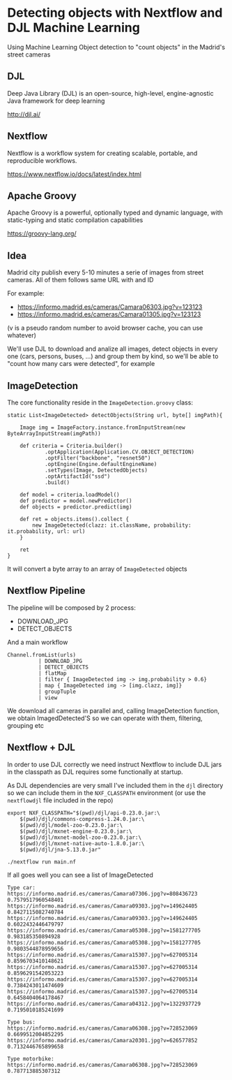 # Detecting objects with Nextflow and DJL Machine Learning

Using Machine Learning Object detection to "count objects" in the Madrid's street cameras

## DJL

Deep Java Library (DJL) is an open-source, high-level, engine-agnostic Java framework for deep learning

http://djl.ai/

## Nextflow

Nextflow is a workflow system for creating scalable, portable, and reproducible workflows.

https://www.nextflow.io/docs/latest/index.html

## Apache Groovy

Apache Groovy is a powerful, optionally typed and dynamic language, with static-typing and static compilation capabilities

https://groovy-lang.org/

## Idea

Madrid city publish every 5-10 minutes a serie of images from street cameras. All of them follows same URL
with and ID

For example:

- https://informo.madrid.es/cameras/Camara06303.jpg?v=123123
- https://informo.madrid.es/cameras/Camara01305.jpg?v=123123

(v is a pseudo random number to avoid browser cache, you can use whatever)

We'll use DJL to download and analize all images, detect objects in every one (cars, persons, buses, ...)
and group them by kind, so we'll be able to "count how many cars were detected", for example

## ImageDetection

The core functionality reside in the `ImageDetection.groovy` class:

```
static List<ImageDetected> detectObjects(String url, byte[] imgPath){

    Image img = ImageFactory.instance.fromInputStream(new ByteArrayInputStream(imgPath))

    def criteria = Criteria.builder()
            .optApplication(Application.CV.OBJECT_DETECTION)
            .optFilter("backbone", "resnet50")
            .optEngine(Engine.defaultEngineName)
            .setTypes(Image, DetectedObjects)
            .optArtifactId("ssd")
            .build()

    def model = criteria.loadModel()
    def predictor = model.newPredictor()
    def objects = predictor.predict(img)

    def ret = objects.items().collect {
        new ImageDetected(clazz: it.className, probability: it.probability, url: url)
    }

    ret
}
```

It will convert a byte array to an array of `ImageDetected` objects

## Nextflow Pipeline

The pipeline will be composed by 2 process:

- DOWNLOAD_JPG
- DETECT_OBJECTS

And a main workflow

```
Channel.fromList(urls)
          | DOWNLOAD_JPG
          | DETECT_OBJECTS
          | flatMap
          | filter { ImageDetected img -> img.probability > 0.6}
          | map { ImageDetected img -> [img.clazz, img]}
          | groupTuple
          | view
```

We download all cameras in parallel and, calling ImageDetection function, we obtain ImagedDetected'S so we can
operate with them, filtering, grouping etc

## Nextflow + DJL

In order to use DJL correctly we need instruct Nextflow to include DJL jars in the classpath as DJL requires some
functionally at startup. 

As DJL dependencies are very small I've included them in the `djl` directory so we can include them in the `NXF_CLASSPATH`
environment (or use the `nextflowdjl` file included in the repo)

```
export NXF_CLASSPATH="$(pwd)/djl/api-0.23.0.jar:\
    $(pwd)/djl/commons-compress-1.24.0.jar:\
    $(pwd)/djl/model-zoo-0.23.0.jar:\
    $(pwd)/djl/mxnet-engine-0.23.0.jar:\
    $(pwd)/djl/mxnet-model-zoo-0.23.0.jar:\
    $(pwd)/djl/mxnet-native-auto-1.8.0.jar:\
    $(pwd)/djl/jna-5.13.0.jar" 

./nextflow run main.nf
```

If all goes well you can see a list of ImageDetected

```
Type car:
https://informo.madrid.es/cameras/Camara07306.jpg?v=808436723 0.7579517960548401
https://informo.madrid.es/cameras/Camara09303.jpg?v=149624405 0.8427115082740784
https://informo.madrid.es/cameras/Camara09303.jpg?v=149624405 0.6022432446479797
https://informo.madrid.es/cameras/Camara05308.jpg?v=1581277705 0.983185350894928
https://informo.madrid.es/cameras/Camara05308.jpg?v=1581277705 0.9803544878959656
https://informo.madrid.es/cameras/Camara15307.jpg?v=627005314 0.8596703410148621
https://informo.madrid.es/cameras/Camara15307.jpg?v=627005314 0.8596291542053223
https://informo.madrid.es/cameras/Camara15307.jpg?v=627005314 0.7384243011474609
https://informo.madrid.es/cameras/Camara15307.jpg?v=627005314 0.6458404064178467
https://informo.madrid.es/cameras/Camara04312.jpg?v=1322937729 0.7195010185241699

Type bus:
https://informo.madrid.es/cameras/Camara06308.jpg?v=728523069 0.6699512004852295
https://informo.madrid.es/cameras/Camara20301.jpg?v=626577852 0.7132446765899658

Type motorbike:
https://informo.madrid.es/cameras/Camara06308.jpg?v=728523069 0.787713885307312

```
